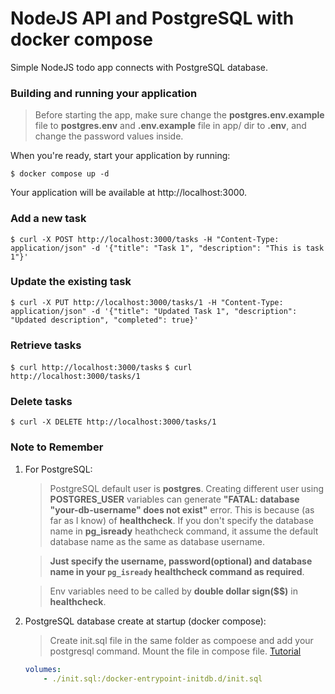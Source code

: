 # NodeJS API and PostgreSQL with docker compose

Simple NodeJS todo app connects with PostgreSQL database.

### Building and running your application

>Before starting the app, make sure change the **postgres.env.example** file to **postgres.env** and **.env.example** file in app/ dir to **.env**, and change the password values inside.

When you're ready, start your application by running:

`$ docker compose up -d`

Your application will be available at http://localhost:3000.

### Add a new task
``$ curl -X POST http://localhost:3000/tasks -H "Content-Type: application/json" -d '{"title": "Task 1", "description": "This is task 1"}'``

### Update the existing task
``$ curl -X PUT http://localhost:3000/tasks/1 -H "Content-Type: application/json" -d '{"title": "Updated Task 1", "description": "Updated description", "completed": true}'``

### Retrieve tasks
``$ curl http://localhost:3000/tasks``
``$ curl http://localhost:3000/tasks/1``

### Delete tasks
``$ curl -X DELETE http://localhost:3000/tasks/1``
### Note to Remember

1. For PostgreSQL:
    >PostgreSQL default user is **postgres**. Creating different user using **POSTGRES_USER** variables can generate **"FATAL: database "your-db-username" does not exist"** error. This is because (as far as I know) of **healthcheck**. 
    >If you don't specify the database name in **pg_isready** heathcheck command, it assume the default database name as the same as database username.

    >**Just specify the username, password(optional) and database name in your ``pg_isready`` healthcheck command as required**.

    >Env variables need to be called by **double dollar sign($$)** in **healthcheck**.


2. PostgreSQL database create at startup (docker compose):
    >Create init.sql file in the same folder as compoese and add your postgresql command.
    Mount the file in compose file. [Tutorial](https://mkyong.com/docker/how-to-run-an-init-script-for-docker-postgres/)

    ```yaml
    volumes:
        - ./init.sql:/docker-entrypoint-initdb.d/init.sql
    ```
